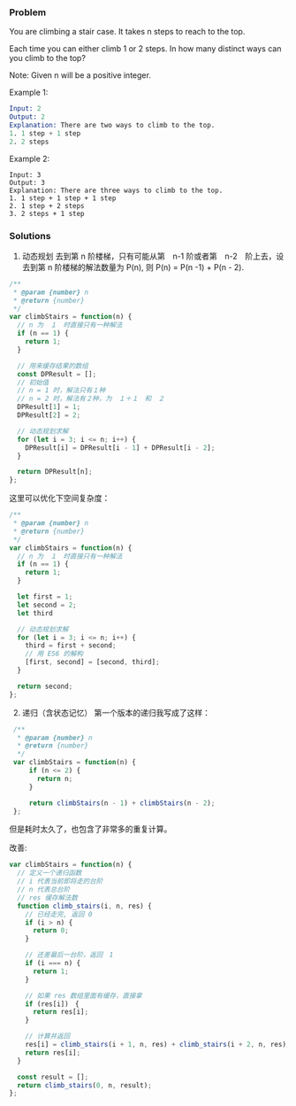 ### Problem
You are climbing a stair case. It takes n steps to reach to the top.

Each time you can either climb 1 or 2 steps. In how many distinct ways can you climb to the top?

Note: Given n will be a positive integer.

Example 1:
```s
Input: 2
Output: 2
Explanation: There are two ways to climb to the top.
1. 1 step + 1 step
2. 2 steps
```

Example 2:
```
Input: 3
Output: 3
Explanation: There are three ways to climb to the top.
1. 1 step + 1 step + 1 step
2. 1 step + 2 steps
3. 2 steps + 1 step
```

### Solutions
1. 动态规划
去到第 n 阶楼梯，只有可能从第　n-1 阶或者第　n-2　阶上去，设去到第 n 阶楼梯的解法数量为 P(n), 则 P(n) = P(n -1) + P(n - 2).

```js
/**
 * @param {number} n
 * @return {number}
 */
var climbStairs = function(n) {
  // n 为　１　时直接只有一种解法
  if (n == 1) {
    return 1;
  }

  // 用来缓存结果的数组
  const DPResult = [];
  // 初始值
  // n = 1 时，解法只有１种
  // n = 2 时，解法有２种，为　１＋１　和　２
  DPResult[1] = 1;
  DPResult[2] = 2;

  // 动态规划求解
  for (let i = 3; i <= n; i++) {
    DPResult[i] = DPResult[i - 1] + DPResult[i - 2];
  }

  return DPResult[n];
};
```
这里可以优化下空间复杂度：
```js
/**
 * @param {number} n
 * @return {number}
 */
var climbStairs = function(n) {
  // n 为　１　时直接只有一种解法
  if (n == 1) {
    return 1;
  }

  let first = 1;
  let second = 2;
  let third

  // 动态规划求解
  for (let i = 3; i <= n; i++) {
    third = first + second;
    // 用 ES6 的解构
    [first, second] = [second, third];
  }

  return second;
};

```

2. 递归（含状态记忆）
第一个版本的递归我写成了这样：
```js
 /**
  * @param {number} n
  * @return {number}
  */
 var climbStairs = function(n) {
     if (n <= 2) {
       return n;
     }

     return climbStairs(n - 1) + climbStairs(n - 2);
 };
```
但是耗时太久了，也包含了非常多的重复计算。

改善:
```js
var climbStairs = function(n) {
  // 定义一个递归函数
  // i 代表当前即将走的台阶
  // n 代表总台阶
  // res 缓存解法数
  function climb_stairs(i, n, res) {
    // 已经走完, 返回 0
    if (i > n) {
      return 0;
    }

    // 还差最后一台阶，返回　1
    if (i === n) {
      return 1;
    }

    // 如果 res 数组里面有缓存，直接拿
    if (res[i])　{
      return res[i];
    }

    // 计算并返回
    res[i] = climb_stairs(i + 1, n, res) + climb_stairs(i + 2, n, res);
    return res[i];
  }

  const result = [];
  return climb_stairs(0, n, result);
};
```

